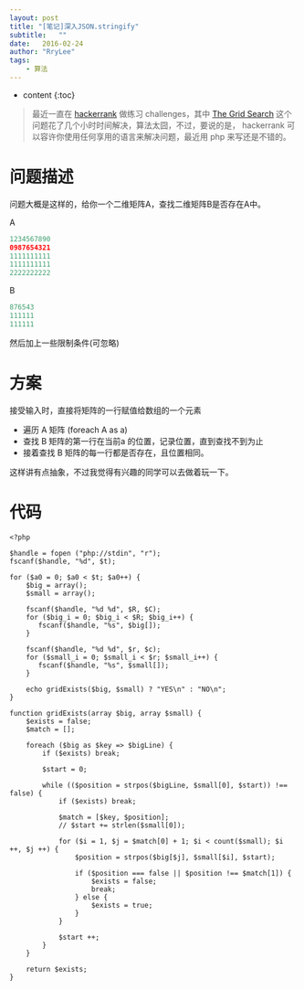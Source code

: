 ```yaml
---
layout: post
title: "[笔记]深入JSON.stringify"
subtitle:   ""
date:   2016-02-24
author: "RryLee"
tags:
    - 算法
---
```


* content
{:toc}

> 最近一直在 [hackerrank](https://www.hackerrank.com) 做练习 challenges，其中 [The Grid Search](https://www.hackerrank.com/challenges/the-grid-search) 这个问题花了几个小时时间解决，算法太囧，不过，要说的是， hackerrank 可以容许你使用任何享用的语言来解决问题，最近用 php 来写还是不错的。

# 问题描述

问题大概是这样的，给你一个二维矩阵A，查找二维矩阵B是否存在A中。

A

```php
1234567890
0987654321
1111111111
1111111111
2222222222
```

B
```php
876543
111111
111111
```

然后加上一些限制条件(可忽略)

# 方案

接受输入时，直接将矩阵的一行赋值给数组的一个元素

* 遍历 A 矩阵 (foreach A as a)
* 查找 B 矩阵的第一行在当前a 的位置，记录位置，直到查找不到为止
* 接着查找 B 矩阵的每一行都是否存在，且位置相同。

这样讲有点抽象，不过我觉得有兴趣的同学可以去做着玩一下。

# 代码

    <?php

    $handle = fopen ("php://stdin", "r");
    fscanf($handle, "%d", $t);

    for ($a0 = 0; $a0 < $t; $a0++) {
        $big = array();
        $small = array();

        fscanf($handle, "%d %d", $R, $C);
        for ($big_i = 0; $big_i < $R; $big_i++) {
           fscanf($handle, "%s", $big[]);
        }

        fscanf($handle, "%d %d", $r, $c);
        for ($small_i = 0; $small_i < $r; $small_i++) {
           fscanf($handle, "%s", $small[]);
        }

        echo gridExists($big, $small) ? "YES\n" : "NO\n";
    }

    function gridExists(array $big, array $small) {
        $exists = false;
        $match = [];

        foreach ($big as $key => $bigLine) {
            if ($exists) break;

            $start = 0;

            while (($position = strpos($bigLine, $small[0], $start)) !== false) {
                if ($exists) break;

                $match = [$key, $position];
                // $start += strlen($small[0]);

                for ($i = 1, $j = $match[0] + 1; $i < count($small); $i ++, $j ++) {
                    $position = strpos($big[$j], $small[$i], $start);

                    if ($position === false || $position !== $match[1]) {
                        $exists = false;
                        break;
                    } else {
                        $exists = true;
                    }
                }

                $start ++;
            }
        }

        return $exists;
    }
